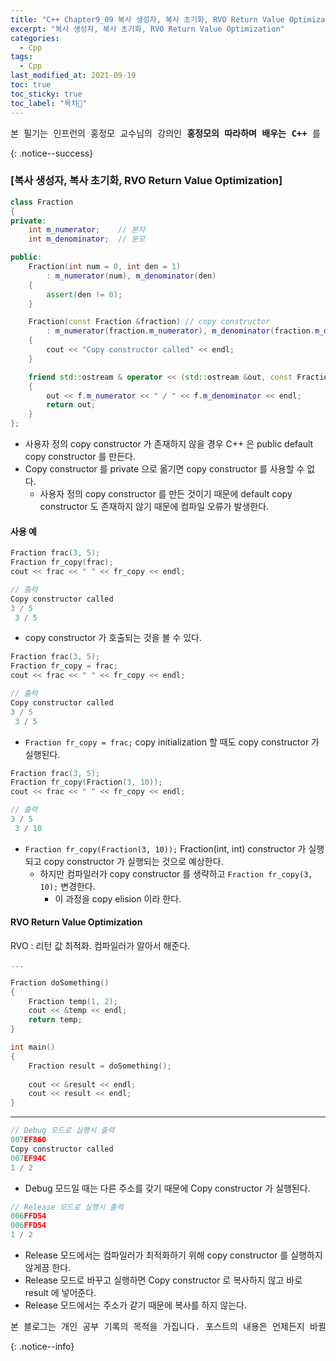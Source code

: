 ```yaml
---
title: "C++ Chapter9_09 복사 생성자, 복사 초기화, RVO Return Value Optimization"
excerpt: "복사 생성자, 복사 초기화, RVO Return Value Optimization"
categories:
  - Cpp
tags:
  - Cpp
last_modified_at: 2021-09-19
toc: true
toc_sticky: true
toc_label: "목차👀"
---
```


<pre>본 필기는 인프런의 홍정모 교수님의 강의인 <b>홍정모의 따라하며 배우는 C++</b> 를 듣고 작성합니다.</pre>{: .notice--success}

### [복사 생성자, 복사 초기화, RVO Return Value Optimization]
```cpp
class Fraction
{
private:
    int m_numerator;    // 분자
    int m_denominator;  // 분모

public:
    Fraction(int num = 0, int den = 1)
        : m_numerator(num), m_denominator(den)
    {
        assert(den != 0);	
    }

    Fraction(const Fraction &fraction) // copy constructor
        : m_numerator(fraction.m_numerator), m_denominator(fraction.m_denominator)
    {
        cout << "Copy constructor called" << endl;
    }

    friend std::ostream & operator << (std::ostream &out, const Fraction &f)
    {
        out << f.m_numerator << " / " << f.m_denominator << endl;
        return out;
    }
};
```
* 사용자 정의 copy constructor 가 존재하지 않을 경우 C++ 은 public default copy constructor 를 만든다.
* Copy constructor 를 private 으로 옮기면 copy constructor 를 사용할 수 없다.
    * 사용자 정의 copy constructor 를 만든 것이기 때문에 default copy constructor 도 존재하지 않기 때문에 컴파일 오류가 발생한다.

#### 사용 예

```cpp
Fraction frac(3, 5);
Fraction fr_copy(frac);
cout << frac << " " << fr_copy << endl;

// 출력
Copy constructor called
3 / 5
 3 / 5
```
* copy constructor 가 호출되는 것을 볼 수 있다.

```cpp
Fraction frac(3, 5);
Fraction fr_copy = frac;	
cout << frac << " " << fr_copy << endl;

// 출력
Copy constructor called
3 / 5
 3 / 5
```
* `Fraction fr_copy = frac;` copy initialization 할 때도 copy constructor 가 실행된다.

```cpp
Fraction frac(3, 5);
Fraction fr_copy(Fraction(3, 10));	
cout << frac << " " << fr_copy << endl;

// 출력
3 / 5
 3 / 10
```
* `Fraction fr_copy(Fraction(3, 10));` Fraction(int, int) constructor 가 실행되고 copy constructor 가 실행되는 것으로 예상한다.
    * 하지만 컴파일러가 copy constructor 를 생략하고 `Fraction fr_copy(3, 10);` 변경한다.   
        * 이 과정을 copy elision 이라 한다.

#### RVO Return Value Optimization
RVO : 리턴 값 최적화. 컴파일러가 알아서 해준다. 

```cpp
...

Fraction doSomething()
{
    Fraction temp(1, 2);
    cout << &temp << endl;
    return temp;
}

int main()
{
    Fraction result = doSomething();	
                                    
    cout << &result << endl;			
    cout << result << endl;			
}
```
___

```cpp
// Debug 모드로 실행시 출력
007EF860
Copy constructor called
007EF94C
1 / 2
```
* Debug 모드일 때는 다른 주소를 갖기 때문에 Copy constructor 가 실행된다.

```cpp
// Release 모드로 실행시 출력
006FFD54
006FFD54
1 / 2
```
* Release 모드에서는 컴파일러가 최적화하기 위해 copy constructor 를 실행하지 않게끔 한다.
* Release 모드로 바꾸고 실행하면 Copy constructor 로 복사하지 않고 바로 result 에 넣어준다.
* Release 모드에서는 주소가 같기 때문에 복사를 하지 않는다.



<pre>본 블로그는 개인 공부 기록의 목적을 가집니다. 포스트의 내용은 언제든지 바뀔 수 있습니다.</pre>{: .notice--info}